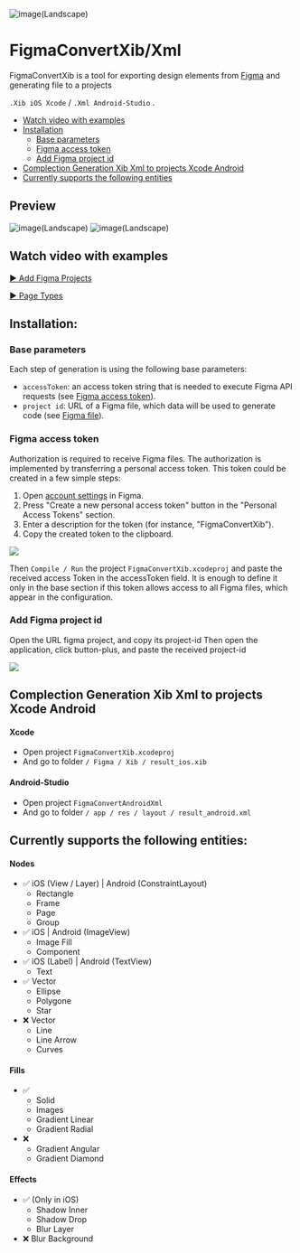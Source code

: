 ![image(Landscape)](https://github.com/mrustaa/gif_presentation/blob/master/FigmaConvert/figmaConvertLogo4.png)

# FigmaConvertXib/Xml

FigmaConvertXib is a tool for exporting design elements from [Figma](http://figma.com/) and generating file to a projects

`.Xib iOS Xcode` / `.Xml Android-Studio` .

- [Watch video with examples](#watch-video-with-examples)
- [Installation](#installation)
  - [Base parameters](#base-parameters)
  - [Figma access token](#figma-access-token)
  - [Add Figma project id](#add-figma-project-id)
- [Complection Generation Xib Xml to projects Xcode Android](#complection-generation-xib-xml-to-projects-xcode-android)
- [Currently supports the following entities](#currently-supports-the-following-entities)

## Preview
![image(Landscape)](https://github.com/mrustaa/gif_presentation/blob/master/FigmaConvert/gifPS2.gif)
![image(Landscape)](https://github.com/mrustaa/gif_presentation/blob/master/FigmaConvert/gifPS1.gif)

## Watch video with examples
[▶️ Add Figma Projects](https://youtu.be/2Cue6R7TfjA) 

[▶️ Page Types](https://youtu.be/2Cue6R7TfjA)

## Installation:

### Base parameters
Each step of generation is using the following base parameters:
- `accessToken`: an access token string that is needed to execute Figma API requests (see [Figma access token](#figma-access-token)).
- `project id`: URL of a Figma file, which data will be used to generate code (see [Figma file](#figma-file)).

### Figma access token
Authorization is required to receive Figma files.
The authorization is implemented by transferring a personal access token.
This token could be created in a few simple steps:
1. Open [account settings]((https://www.figma.com/settings)) in Figma.
2. Press "Create a new personal access token" button in the "Personal Access Tokens" section.
3. Enter a description for the token (for instance, "FigmaConvertXib").
4. Copy the created token to the clipboard.

![](https://github.com/mrustaa/gif_presentation/blob/master/FigmaConvert/AccessToken.png)

Then `Compile / Run` the project `FigmaConvertXib.xcodeproj` and paste the received access Token in the accessToken field. It is enough to define it only in the base section if this token allows access to all Figma files, which appear in the configuration.


### Add Figma project id
Open the URL figma project, and copy its project-id 
Then open the application, click button-plus, and paste the received project-id 

![](https://github.com/mrustaa/gif_presentation/blob/master/FigmaConvert/ProjectId.png)

## Complection Generation Xib Xml to projects Xcode Android

#### Xcode 
- Open project `FigmaConvertXib.xcodeproj`
- And go to folder `/ Figma / Xib / result_ios.xib`

#### Android-Studio 
- Open project `FigmaConvertAndroidXml`
- And go to folder `/ app / res / layout / result_android.xml`

## Currently supports the following entities:

#### Nodes
- ✅ iOS (View / Layer) | Android (ConstraintLayout) 
  - Rectangle
  - Frame
  - Page
  - Group 
- ✅ iOS | Android (ImageView)
  - Image Fill
  - Component
- ✅ iOS (Label) | Android (TextView)
  - Text
- ✅ Vector 
  - Ellipse 
  - Polygone 
  - Star
- ❌ Vector 
  - Line
  - Line Arrow
  - Curves

#### Fills
- ✅ 
  - Solid
  - Images
  - Gradient Linear
  - Gradient Radial
- ❌ 
  - Gradient Angular
  - Gradient Diamond

#### Effects
- ✅ (Only in iOS)
  - Shadow Inner 
  - Shadow Drop  
  - Blur Layer 
- ❌ Blur Background 
